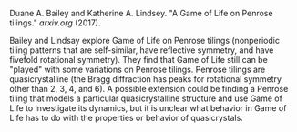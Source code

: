  Duane A. Bailey and Katherine A. Lindsey. "A Game of Life on Penrose tilings." *arxiv.org* (2017).

Bailey and Lindsay explore Game of Life on Penrose tilings (nonperiodic tiling patterns that are self-similar, have reflective symmetry, and have fivefold rotational symmetry). They find that Game of Life still can be "played" with some variations on Penrose tilings. Penrose tilings are quasicrystalline (the Bragg diffraction has peaks for rotational symmetry other than 2, 3, 4, and 6). A possible extension could be finding a Penrose tiling that models a particular quasicrystalline structure and use Game of Life to investigate its dynamics, but it is unclear what behavior in Game of Life has to do with the properties or behavior of quasicrystals.
